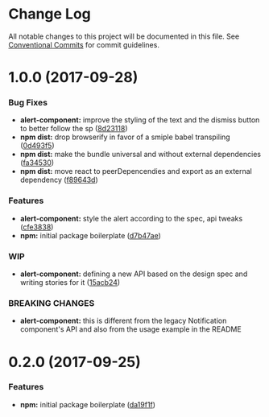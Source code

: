 # Change Log

All notable changes to this project will be documented in this file.
See [Conventional Commits](https://conventionalcommits.org) for commit guidelines.

<a name="1.0.0"></a>
# 1.0.0 (2017-09-28)


### Bug Fixes

* **alert-component:** improve the styling of the text and the dismiss button to better follow the sp ([8d23118](https://github.com/CraveFood/farmblocks/commit/8d23118))
* **npm dist:** drop browserify in favor of a smiple babel transpiling ([0d493f5](https://github.com/CraveFood/farmblocks/commit/0d493f5))
* **npm dist:** make the bundle universal and without external dependencies ([fa34530](https://github.com/CraveFood/farmblocks/commit/fa34530))
* **npm dist:** move react to peerDepencendies and export as an external dependency ([f89643d](https://github.com/CraveFood/farmblocks/commit/f89643d))


### Features

* **alert-component:** style the alert according to the spec, api tweaks ([cfe3838](https://github.com/CraveFood/farmblocks/commit/cfe3838))
* **npm:** initial package boilerplate ([d7b47ae](https://github.com/CraveFood/farmblocks/commit/d7b47ae))


### WIP

* **alert-component:** defining a new API based on the design spec and writing stories for it ([15acb24](https://github.com/CraveFood/farmblocks/commit/15acb24))


### BREAKING CHANGES

* **alert-component:** this is different from the legacy Notification component's API and also from the usage example in
the README




<a name="0.2.0"></a>
# 0.2.0 (2017-09-25)


### Features

* **npm:** initial package boilerplate ([da19f1f](https://github.com/CraveFood/farmblocks/commit/da19f1f))
